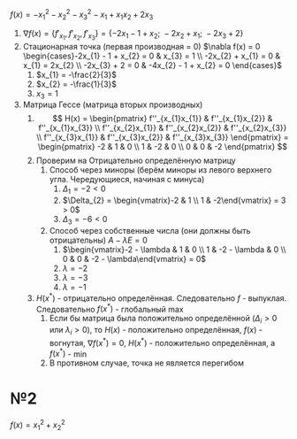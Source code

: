 $f(x) = -x_{1}^{2} - x_{2}^{2} - x_{3}^{2} - x_{1} + x_{1}x_{2} + 2x_{3}$

1. $\nabla f(x) = \left\{ f'_{x_{1}}, f'_{x_{2}}, f'_{x_{3}}  \right\} = \left\{ -2x_{1} - 1 + x_{2};\ -2x_{2} + x_{1};\ -2x_{3} + 2 \right\}$
2. Стационарная точка (первая производная = 0) $\nabla f(x) = 0 \begin{cases}-2x_{1} - 1 + x_{2} = 0 & x_{3} = 1 \\ -2x_{2} + x_{1} = 0 & x_{1} = 2x_{2} \\ -2x_{3} + 2 = 0 & -4x_{2} - 1 + x_{2} = 0 \end{cases}$
	1. $x_{1} = -\frac{2}{3}$
	2. $x_{2} = -\frac{1}{3}$
	3. $x_{3} = 1$
3. Матрица Гессе (матрица вторых производных)
	1. $$
H(x) = \begin{pmatrix}
f''_{x_{1}x_{1}} & f''_{x_{1}x_{2}} & f''_{x_{1}x_{3}} \\
f''_{x_{2}x_{1}} & f''_{x_{2}x_{2}} & f''_{x_{2}x_{3}} \\
f''_{x_{3}x_{1}} & f''_{x_{3}x_{2}} & f''_{x_{3}x_{3}}
\end{pmatrix} = \begin{pmatrix}
-2 & 1 & 0 \\
1 & -2 & 0 \\
0 & 0 & -2
\end{pmatrix}
$$
	2. Проверим на Отрицательно определённую матрицу 
		1. Способ через миноры (берём миноры из левого верхнего угла. Чередующиеся, начиная с минуса)
			1. $\Delta_{1} = -2 < 0$
			2. $\Delta_{2} = \begin{vmatrix}-2 & 1 \\ 1 & -2\end{vmatrix} = 3 > 0$
			3. $\Delta_{3} = -6 < 0$
		2. Способ через собственные числа (они должны быть отрицательны) $A - \lambda E = 0$
			1. $\begin{vmatrix}-2 - \lambda & 1 & 0 \\ 1 & -2 - \lambda & 0 \\ 0 & 0 & -2 - \lambda\end{vmatrix} = 0$
			2. $\lambda = -2$
			3. $\lambda = -3$
			4. $\lambda = -1$
	3. $H(x^{*})$ - отрицательно определённая. Следовательно $f$ - выпуклая. Следовательно $f(x^{*})$ - глобальный $\max$
		1. Если бы матрица была положительно определённой ($\Delta_{i} > 0$ или $\lambda_{i} > 0$), то $H(x)$ - положительно определённая, $f(x)$ - вогнутая, $\nabla f(x^{*}) = 0,\ H(x^{*})$ - положительно определённая, а $f(x^{*})$ - $\min$
		2. В противном случае, точка не является перегибом


# №2
$f(x) = x_{1}^{2} + x_{2}^{2}$

